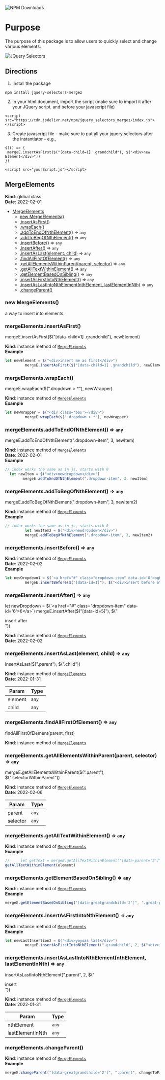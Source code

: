 ![NPM Downloads](https://img.shields.io/npm/dw/jquery_selectors_mergez)

# Purpose 

The purpose of this package is to allow users to quickly select and change various elements. 

![JQuery Selectors](https://dl.dropbox.com/s/py4rhrl52k8yy7n/jquery_selectors.png)

## Directions

1. Install the package 

```
npm install jquery-selectors-mergez 
```

2. In your html document, import the script (make sure to import it after your JQuery script, and before your javascript file)

```
<script src="https://cdn.jsdelivr.net/npm/jquery_selectors_mergez/index.js"></script>
```

3. Create javascript file - make sure to put all your jquery selectors after the instantiator - e.g., 

```
$(() => {
 mergeE.insertAsFirst($("[data-child=1] .grandchild"), $("<div>new Element</div>"))
})
```

```
<script src="yourScript.js"></script>
```
<a name="MergeElements"></a>

## MergeElements
**Kind**: global class  
**Date**: 2022-02-01  

* [MergeElements](#MergeElements)
    * [new MergeElements()](#new_MergeElements_new)
    * [.insertAsFirst()](#MergeElements+insertAsFirst)
    * [.wrapEach()](#MergeElements+wrapEach)
    * [.addToEndOfNthElement()](#MergeElements+addToEndOfNthElement) ⇒ <code>any</code>
    * [.addToBegOfNthElement()](#MergeElements+addToBegOfNthElement) ⇒ <code>any</code>
    * [.insertBefore()](#MergeElements+insertBefore) ⇒ <code>any</code>
    * [.insertAfter()](#MergeElements+insertAfter) ⇒ <code>any</code>
    * [.insertAsLast(element, child)](#MergeElements+insertAsLast) ⇒ <code>any</code>
    * [.findAllFirstOfElement()](#MergeElements+findAllFirstOfElement) ⇒ <code>any</code>
    * [.getAllElementsWithinParent(parent, selector)](#MergeElements+getAllElementsWithinParent) ⇒ <code>any</code>
    * [.getAllTextWithinElement()](#MergeElements+getAllTextWithinElement) ⇒ <code>any</code>
    * [.getElementBasedOnSibling()](#MergeElements+getElementBasedOnSibling) ⇒ <code>any</code>
    * [.insertAsFirstIntoNthElement()](#MergeElements+insertAsFirstIntoNthElement) ⇒ <code>any</code>
    * [.insertAsLastIntoNthElement(nthElement, lastElementInNth)](#MergeElements+insertAsLastIntoNthElement) ⇒ <code>any</code>
    * [.changeParent()](#MergeElements+changeParent)

<a name="new_MergeElements_new"></a>

### new MergeElements()
a way to insert into elements

<a name="MergeElements+insertAsFirst"></a>

### mergeElements.insertAsFirst()
mergeE.insertAsFirst($("[data-child=1] .grandchild"), newElement)

**Kind**: instance method of [<code>MergeElements</code>](#MergeElements)  
**Example**  
```js
let newElement = $("<div>insert me as first</div>")
         mergeE.insertAsFirst($("[data-child=1] .grandchild"), newElement)
```
<a name="MergeElements+wrapEach"></a>

### mergeElements.wrapEach()
mergeE.wrapEach($(".dropdown > *"), newWrapper)

**Kind**: instance method of [<code>MergeElements</code>](#MergeElements)  
**Example**  
```js
let newWrapper = $("<div class='box'></div>")
         mergeE.wrapEach($(".dropdown > *"), newWrapper)
```
<a name="MergeElements+addToEndOfNthElement"></a>

### mergeElements.addToEndOfNthElement() ⇒ <code>any</code>
mergeE.addToEndOfNthElement(".dropdown-item", 3, newItem)

**Kind**: instance method of [<code>MergeElements</code>](#MergeElements)  
**Date**: 2022-02-01  
**Example**  
```js
// index works the same as in js, starts with 0
  let newItem = $("<div>newdropdown</div>")
        mergeE.addToEndOfNthElement(".dropdown-item", 3, newItem)
```
<a name="MergeElements+addToBegOfNthElement"></a>

### mergeElements.addToBegOfNthElement() ⇒ <code>any</code>
mergeE.addToBegOfNthElement(".dropdown-item", 3, newItem2)

**Kind**: instance method of [<code>MergeElements</code>](#MergeElements)  
**Example**  
```js
// index works the same as in js, starts with 0
         let newItem2 = $("<div>newdropdown</div>")
         mergeE.addToBegOfNthElement(".dropdown-item", 3, newItem2)
```
<a name="MergeElements+insertBefore"></a>

### mergeElements.insertBefore() ⇒ <code>any</code>
**Kind**: instance method of [<code>MergeElements</code>](#MergeElements)  
**Date**: 2022-02-02  
**Example**  
```js
let newDropdown1 = $(`<a href="#" class="dropdown-item" data-id='0'>og0</a>`)
         mergeE.insertBefore($("[data-id=1]"), $("<div>insert before other element</div>"))
```
<a name="MergeElements+insertAfter"></a>

### mergeElements.insertAfter() ⇒ <code>any</code>
let newDropdown = $(`<a href="#" class="dropdown-item" data-id='6'>6</a>`)
         mergeE.insertAfter($("[data-id=5]"), $("<div>insert after</div>"))

**Kind**: instance method of [<code>MergeElements</code>](#MergeElements)  
**Date**: 2022-02-02  
<a name="MergeElements+insertAsLast"></a>

### mergeElements.insertAsLast(element, child) ⇒ <code>any</code>
insertAsLast($(".parent"), $(".child"))

**Kind**: instance method of [<code>MergeElements</code>](#MergeElements)  
**Date**: 2022-01-31  

| Param | Type |
| --- | --- |
| element | <code>any</code> | 
| child | <code>any</code> | 

<a name="MergeElements+findAllFirstOfElement"></a>

### mergeElements.findAllFirstOfElement() ⇒ <code>any</code>
findAllFirstOfElement(parent, first)

**Kind**: instance method of [<code>MergeElements</code>](#MergeElements)  
<a name="MergeElements+getAllElementsWithinParent"></a>

### mergeElements.getAllElementsWithinParent(parent, selector) ⇒ <code>any</code>
mergeE.getAllElementsWithinParent($(".parent"), $(".selectorWithinParent"))

**Kind**: instance method of [<code>MergeElements</code>](#MergeElements)  
**Date**: 2022-02-06  

| Param | Type |
| --- | --- |
| parent | <code>any</code> | 
| selector | <code>any</code> | 

<a name="MergeElements+getAllTextWithinElement"></a>

### mergeElements.getAllTextWithinElement() ⇒ <code>any</code>
**Kind**: instance method of [<code>MergeElements</code>](#MergeElements)  
**Example**  
```js
//     let getText = mergeE.getAllTextWithinElement("[data-parent='2']")
getAllTextWithinElement(element)
```
<a name="MergeElements+getElementBasedOnSibling"></a>

### mergeElements.getElementBasedOnSibling() ⇒ <code>any</code>
**Kind**: instance method of [<code>MergeElements</code>](#MergeElements)  
**Example**  
```js
mergeE.getElementBasedOnSibling("[data-greatgrandchild='2']", ".great-grandchild", changeToGreen)
```
<a name="MergeElements+insertAsFirstIntoNthElement"></a>

### mergeElements.insertAsFirstIntoNthElement() ⇒ <code>any</code>
**Kind**: instance method of [<code>MergeElements</code>](#MergeElements)  
**Example**  
```js
let newLastInsertion2 = $("<div>yoyoas last</div>")
         mergeE.insertAsFirstIntoNthElement(".grandchild", 2, $("<div>insert</div>"))
```
<a name="MergeElements+insertAsLastIntoNthElement"></a>

### mergeElements.insertAsLastIntoNthElement(nthElement, lastElementInNth) ⇒ <code>any</code>
insertAsLastIntoNthElement(".parent", 2, $("<div>insert</div>"))

**Kind**: instance method of [<code>MergeElements</code>](#MergeElements)  
**Date**: 2022-01-31  

| Param | Type |
| --- | --- |
| nthElement | <code>any</code> | 
| lastElementInNth | <code>any</code> | 

<a name="MergeElements+changeParent"></a>

### mergeElements.changeParent()
**Kind**: instance method of [<code>MergeElements</code>](#MergeElements)  
**Example**  
```js
mergeE.changeParent("[data-greatgrandchild='2']", ".parent", changeToPink)
```
